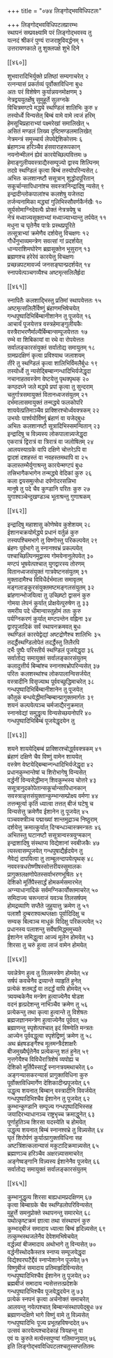 +++
title = "०७४ लिङ्गोद्भवविधिपटलः"

+++
लिङ्गोद्भवविधिपटलप्रारम्भः  
स्थापनं सम्प्रवक्ष्यामि परं लिङ्गोद्भवस्य तु  
यत्नदं श्रीकरं पुण्यं राजराष्ट्रविवर्द्धनम् १  
उत्तरायणकाले तु शुक्लपक्षे शुभे दिने  

[[४६०]]  

शुभवारादिभिर्युक्ते प्रतिष्ठां सम्यगाचरेत् २  
रत्नन्यासं प्रकर्तव्यं पूर्वोक्तविधिना बुधः  
अतः परं विशेषेण कुर्यान्नयनमोक्षणम् ३  
नेत्रद्वययुतर्क्षेषु सुमुहूर्ते सुलग्नके  
विचित्रमण्टपे मद्ध्ये स्थण्डिलं शालिभिः कुरु ४  
तस्योर्ध्वे विन्यसेत् बिम्बं वामे वामे त्वजं हरिम्  
हेमसूचिप्रहाराभ्यां पक्ष्मरेखां समालिखेत् ५  
असितं मण्डलं लिख्य दृष्टिमण्डलमालिखेत्  
नेत्रमन्त्रं समुच्चार्य लेपयेद्देशिकोत्तमः ६  
ब्रंहाणञ्च हरिञ्चैव हंसवाराहरूपकान्  
नयनोन्मीलनं ह्येवं कारयेच्छिल्पवित्तमः ७  
हेमाङ्गुलीयवस्त्राद्यैस्सम्पूज्यो द्वास्य शिल्पिनम्  
तदग्रे स्थण्डिलं कृत्वा बिम्बं तस्योपरिन्यसेत् ८  
अभितः कलशानष्टौ ससूत्रान् शुद्धोदपूरितान्  
सकूर्चान्सापिधानांश्च सवस्त्रानिन्द्रादिषु न्यसेत् ९  
इन्द्रादीन्लोकपालांश्च कलशेषु यजेत्तदा  
तर्जन्यनामिका मद्ध्यां गुलिभिस्सौवर्णकैर्नखैः १०  
सूर्यसोमाग्निदेवत्यैः प्रोक्तं नेत्रत्रयेषु च  
नेत्रं मध्वाज्यसूक्ताभ्यां मध्वाज्याभ्यान्तु तर्पयेत् ११  
मधुना च घृतेनैव पात्रेः प्रस्थप्रपूरिते  
तत्सूत्राभ्यां क्रमेणैव दर्शयेत्तु विचक्षणः १२  
गौर्धेनुभाव्यमन्त्रेण सवत्सां गां प्रदर्शयेत्  
धान्यराशिमघोरेण ब्रह्मसूक्तेन भूसुरान् १३  
ब्रह्मणश्च हरेरेवं कारयेत्तु विचक्षणः  
प्रच्छन्नपटमावर्ज्य जनसङ्घान्प्रदर्शयेत् १४  
स्नापयेत्पञ्चगव्यैश्च अष्टमृत्सलिलैर्हृदा  

[[४६१]]  

स्नापितैः कलशाद्भिस्तु प्रतिमां स्थापयेत्ततः १५  
अष्टमृत्सलिलैर्विष्णुं ब्रंहाणमभिषेचयेत्  
गन्धपुष्पादिभिर्बिम्बानीशानेन तु पूजयेत् १६  
आचार्यं पूजयेत्तत्र वस्त्रहेमाङ्गुलीयकैः  
वस्त्रैराभरणैर्माल्यैर्बिम्बान्सम्पूजयेत्ततः १७  
रम्भे वा शिबिकायां वा रथे वा रोपयेत्ततः  
सर्वालङ्कारसंयुक्तं सर्वातोद्य समायुतम् १८  
ग्रामप्रदक्षिणं कृत्वा प्रविश्याथ जलाशयम्  
तीरे तु स्थण्डिलं कृत्वा शालिभिर्विमलैर्बुधः १९  
तस्योर्ध्वे तु न्यसेद्बिम्बान्गन्धादिभिर्यजेद्धृदा  
नचानाहतवस्त्रेण वेष्टयेत्तु पृथक्पृथक् २०  
कण्ठदघ्ने जले मद्ध्ये प्रपां कृत्वा तु सुन्दराम्  
चतुर्गात्रसमायुक्तं वितानध्वजसंयुतम् २१  
दर्भमालासमायुक्तं तन्मद्ध्ये फलकोपरि  
शाययेत्प्रतिमाञ्चैव प्राक्शिरश्चोर्ध्ववक्त्रकम् २२  
उभयोः पार्श्वयोर्विष्णुं ब्रंहाणं वा यजेद्बुधः  
अभितः कलशानष्टौ सूत्रादिभिस्समन्वितान् २३  
इन्द्रादिषु च विन्न्यस्य लोकपालान्न्यजेद्धृदा  
एकरात्रं द्विरात्रं वा त्रिरात्रं वा जलोषितम् २४  
आलयस्याग्रके वापि दक्षिणे चोत्तरेऽपि वा  
द्वादशं दशहस्तं वा नवहस्तमथापि वा २५  
कलास्तम्भैर्युगाश्रन्तु कारयेन्मण्टपं बुधः  
तत्त्रिभागैकभागेन तन्मद्ध्ये वेदिकां कुरु २६  
कला द्वयसमुत्सेधा दर्पणोदरसन्निभा  
मानुषे तु पदे चैव कुण्डानि परितः कुरु २७  
युगाश्वञ्चेन्दुखण्डञ्च भूताश्रन्तु गुणाश्रकम्  

[[४६२]]  

इन्द्रादिषु महाशासु कोणेष्वेव कुशेशयम् २८  
ईशानचक्रयोर्मद्ध्ये प्रधानं वर्तुळं कुरु  
तस्यपश्चिमभागे तु विष्णोस्तु परिकल्पयेत् २९  
ब्रंहणः पूर्वभागे तु स्नानश्वभ्रं प्रकल्पयेत्  
पश्चाच्छिल्पिनमुद्वास्य गोमयेनानुलेपयेत् ३०  
मण्टपं भूषयेत्पश्चात् युगद्वारस्य तोरणम्  
वितानध्वजसंयुक्तं गात्रवेष्टनसंयुतम् ३१  
मुक्तादामैश्च विविधैर्दर्भमाला समावृतम्  
मङ्गलाङ्कुरसंयुक्तमष्टमङ्गलसंयुतम् ३२  
ब्रांहणान्भोजयित्वा तु उच्छिष्टो द्वासनं कुरु  
गोमया लेपनं कुर्यात् प्रोक्षयेत्पुरुषेण तु ३३  
समरीय पदे धीमान्वास्तुहोमं ततः कुरु  
पर्यग्निकरणं कुर्यात् मण्टपन्तेन वह्निना ३४  
द्वारपूजादिकं सर्वं स्थापनक्रमवत् बुधः  
स्थण्डिलं कारयेद्वेद्यां अष्टद्रोणैश्च शालिभिः ३५  
तदर्द्धैस्थण्डिलोपेतं तदर्द्धैस्तु तिलैरपि  
दर्भैः पुष्पैः परिस्तीर्य स्थण्डिलं पूजयेद्धृदा ३६  
सर्वातोद्य समायुक्तं सर्वालङ्कारसंयुतम्  
कलादुत्तीर्य बिम्बांश्च स्नानश्वभ्रोपरिन्यसेत् ३७  
परितः कलशस्थांश्च लोकपालान्विसर्जयेत्  
वस्त्रादीनि विसृज्याथ पूर्ववच्छुद्धिमाचरेत् ३८  
गन्धपुष्पादिभिर्बिम्बानीशानेन तु पूजयेत्  
कौतुकं बन्धयेद्धीमान्बिम्बान्प्रागुक्तमार्गतः ३९  
शयनं कल्पयेत्पञ्च चर्मजाद्यैरनुक्रमात्  
स्नानवेद्यां समुद्धृत्य विन्यसेच्छयनोपरि ४०  
गन्धपुष्पादिभिर्बिम्बं पूजयेद्धृदयेन तु  

[[४६३]]  

शयने शाययेद्बिम्बं प्राक्शिरश्चोर्द्ध्ववक्त्रकम् ४१  
ब्रंहाणं दक्षिणे चैव विष्णुं वामेन शाययेत्  
वस्त्रेण वेष्टयेद्बिम्बान्गन्धादिभिर्यजेद्धृदा ४२  
प्रधानकुम्भान्तेषां च शिरोभागेषु विन्यसेत्  
वर्द्धनीं विन्यसेद्धीमान् शिवकुम्भस्य चोत्तरे ४३  
ससूत्रानुदकोपेतान्सकूर्चान्सापिधानकान्  
सवस्त्रान्नृत्तसंयुक्तान्कुम्भान्सम्प्रोक्ष्य वर्मणा ४४  
तत्तन्मूर्त्या कृतिं ध्यात्वा तत्तत् बीजं घटेषु च  
विन्यसेत्तु क्रमेणैव ईशानेन तु पूजयेत् ४५  
पञ्चवक्त्रीञ्च पद्माख्यां शान्तमुद्राञ्च निष्ठुराम्  
दर्शयेत्तु क्रमात्कुर्यात् दिग्बन्धञ्चास्त्रमन्त्रतः ४६  
अभितस्तु घटानष्टौ ससूत्रान्वस्त्रयुग्मकान्  
इन्द्राशादिषु संस्थाप्य विद्येशानां स्वबीजकैः ४७  
त्यस्त्वासम्पूजयेत् गन्धपुषाद्यैर्हृदयेन तु  
नैवेद्यं दापयित्वा तु ताम्बूलन्दापयेत्पृथक् ४८  
नववस्त्रधरोष्णीषस्सोत्तरीयस्सुमालकः  
प्रागुक्तलक्षणोपेतस्सर्वाभरणभूषितः ४९  
देशिको मूर्तिपैस्सार्द्धं होमकर्मसमारभेत्  
अग्न्याधानादिकं सर्वमग्निकार्योक्तमाचरेत् ५०  
समिदाज्य चरून्लाजं यवञ्च तिलसर्षपम्  
होमद्रव्याणि सप्तैते जुहुयात्तु क्रमेण तु ५१  
पलाशौ दुम्बराश्वत्थप्लक्षाः पूर्वादिदिक्षु च  
सम्यक् बिल्वञ्च माधूकं विदिक्षु परिकल्पयेत् ५२  
प्रधानस्य पलाशन्तु सर्वेषामिद्ध्ममुच्यते  
ईशानेन समिद्धुत्वा आज्यं मूलेन होमयेत् ५३  
शिरसा तु चरुं हुत्वा लाजं वामेन होमयेत्  

[[४६४]]  

यवन्नेत्रेण हुत्व तु तिलमस्त्रेण होमयेत् ५४  
सर्षपं कवचेनैव द्रव्यान्ते व्याहृतिं हुनेत्  
प्रत्येकं शतमर्द्धं वा तदर्द्धं वापि होमयेत् ५५  
त्र्ययम्बकेनैव मन्त्रेण हुत्वाज्येनैव षोडश  
वदनं हृत्प्रदेशन्तु नाभिञ्चैव क्रमेण तु ५६  
प्रत्येकन्तु तथा कृत्वा हुत्वान्ते तु विशेषतः  
ब्रह्मजज्ञानमन्त्रेण हुत्वाज्येनैव पूर्ववत् ५७  
ब्रह्माणन्तु स्पृशेत्पश्चात् इदं विष्ण्वेति मन्त्रतः  
आज्येन पूर्ववद्धुत्वा स्पृशेद्विष्णुं क्रमेण तु ५८  
अथ ब्रंहषडङ्गैश्च मूलमन्त्रैर्दशाक्षरैः  
बीजमुख्यैर्घृतेनैव प्रत्येकन्तु शतं हुनेत् ५९  
नृत्तगेयैश्च विविधैरात्रिशेषं व्यपोह्य च  
देशिको मूर्तिपैस्सार्द्धं स्नानत्रयमथाचरेत् ६०  
अङ्गन्यासकरन्यासं प्रागुक्तविधिना कुरु  
पूर्वोक्तविधिमार्गेण देशिकादीन्प्रपूजयेत् ६१  
उद्धृत्य शयनात् बिम्बान् वस्त्रादीनि विवर्जयेत्  
गन्धपुष्पादिभिश्चैव ईशानेन तु पूजयेत् ६२  
कुम्भान्कुण्डानि सम्पूज्य गन्धपुष्पादिभिस्सह  
जयादिरभ्याधानञ्च राष्ट्रभृच्च क्रमाद्धुनेत् ६३  
पूर्णाहुतिञ्च शिरसा यदस्येति च होमयेत्  
उद्धृत्य शयनात् बिम्बं स्नानश्वभ्रे तु विन्न्यसेत् ६४  
घृतं शिरोर्पणं कुर्यात्प्रागुक्तविधिना सह  
अष्टत्रिंशत्कलान्यासं मकुटादिक्रमान्न्यसेत् ६५  
ब्रह्माणञ्च हरिञ्चैव अक्षरन्न्यासमाचरेत्  
अङ्गेष्वङ्गानि विन्न्यस्य ईशानेनैव पूजयेत् ६६  
सर्वातोद्य समायुक्तं सर्वालङ्कारसंयुतम्  

[[४६५]]  

कुम्भानुद्धृत्य शिरसा बाह्यधामप्रदक्षिणम् ६७  
कृत्वा बिम्बाग्रके चैव स्थण्डिलोपरिविन्यसेत्  
मुहूर्त्ते समनुप्रोक्ते स्थापनन्तु समारभेत् ६८  
यथोत्कृष्टक्रमं ज्ञात्वा तथा संस्थापनं कुरु  
कुम्भाद्बीजं समादाय ध्यात्वा बिम्बं हृदिन्न्यसेत् ६९  
तत्कुम्भस्थजलेनैव देवेशमभिषेचयेत्  
वर्द्धन्न्यां बीजमादाय अथोभागे तु विन्यसेत् ७०  
वर्द्धनीस्थोदकैस्तत्र स्नाप्य सम्पूजयेद्धृदा  
विद्येश्वरघटैर्द्देवं स्नाप्येशानेन पूजयेत् ७१  
विष्णुबीजं समादाय प्रतिमाहृदिविन्यसेत्  
गन्धपुष्पादिभिश्चैव ईशानेन तु पूजयेत् ७२  
ब्रह्मबीजं समादाय न्यसेत्तत्तत्प्रदेशके  
गन्धपुष्पादिभिश्चैव पूजयेद्धृदयेन तु ७३  
प्रत्येकं स्नपनं कृत्वा अर्चनोक्तं समाचरेत्  
आलयन्तु नयेत्पश्चात् बिम्बान्संस्थापयेद्बुधः ७४  
ब्रह्माणन्दक्षिणे भागे विष्णुं वामे तु विन्न्यसेत्  
गन्धपुष्पादिभिः पूज्य प्रभूतहविषन्ददेत् ७५  
उत्सवं कारयेत्पश्चादेकाहं त्रियहन्तु वा  
एवं यः कुरुते मर्त्यस्सपुण्यां गतिमाप्नुयात् ७६  
इति लिङ्गोद्भवविधिपटलश्चतुस्सप्ततितमः  
